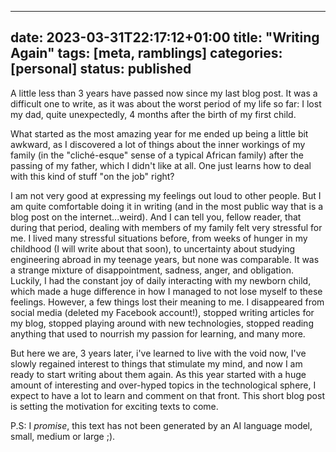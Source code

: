  ---
date: 2023-03-31T22:17:12+01:00
title: "Writing Again"
tags: [meta, ramblings]
categories: [personal]
status: published
---

A little less than 3 years have passed now since my last blog post. It
was a difficult one to write, as it was about the worst period of my
life so far: I lost my dad, quite unexpectedly, 4 months after the
birth of my first child.

What started as the most amazing year for me ended up being a little
bit awkward, as I discovered a lot of things about the inner workings
of my family (in the "cliché-esque" sense of a typical African family)
after the passing of my father, which I didn't like at all. One just
learns how to deal with this kind of stuff "on the job" right?

I am not very good at expressing my feelings out loud to other
people. But I am quite comfortable doing it in writing (and in the
most public way that is a blog post on the internet...weird). And I
can tell you, fellow reader, that during that period, dealing with
members of my family felt very stressful for me. I lived many
stressful situations before, from weeks of hunger in my childhood (I
will write about that soon), to uncertainty about studying engineering
abroad in my teenage years, but none was comparable. It was a strange
mixture of disappointment, sadness, anger, and obligation. Luckily, I
had the constant joy of daily interacting with my newborn child, which
made a huge difference in how I managed to not lose myself to these
feelings. However, a few things lost their meaning to me. I
disappeared from social media (deleted my Facebook account!), stopped
writing articles for my blog, stopped playing around with new
technologies, stopped reading anything that used to nourrish my
passion for learning, and many more.

But here we are, 3 years later, i've learned to live with the void
now, I've slowly regained interest to things that stimulate my mind,
and now I am ready to start writing about them again. As this year
started with a huge amount of interesting and over-hyped topics in the
technological sphere, I expect to have a lot to learn and comment on
that front. This short blog post is setting the motivation for
exciting texts to come.

P.S: I *promise*, this text has not been generated by an AI language
model, small, medium or large ;).
